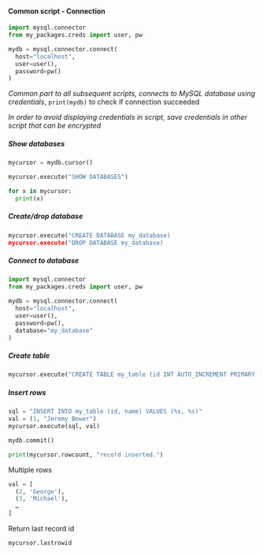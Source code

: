 #### Common script - Connection
```python
import mysql.connector
from my_packages.creds import user, pw

mydb = mysql.connector.connect(
  host="localhost",
  user=user(),
  password=pw()
)
```
*Common part to all subsequent scripts, connects to MySQL database using credentials*, `print(mydb)` to check if connection succeeded

*In order to avoid displaying credentials in script, save credentials in other script that can be encrypted*

##### Show databases
```python
mycursor = mydb.cursor()

mycursor.execute("SHOW DATABASES")

for x in mycursor:
  print(x)
```

##### Create/drop database
```python
mycursor.execute("CREATE DATABASE my_database)
mycursor.execute("DROP DATABASE my_database)
```

##### Connect to database
```python
import mysql.connector
from my_packages.creds import user, pw

mydb = mysql.connector.connect(
  host="localhost",
  user=user(),
  password=pw(),
  database="my_database"
)
```

##### Create table
```python
mycursor.execute("CREATE TABLE my_table (id INT AUTO_INCREMENT PRIMARY KEY, name VARCHAR(255))")
```

##### Insert rows
```python
sql = "INSERT INTO my_table (id, name) VALUES (%s, %s)"
val = (1, "Jeremy Bower")
mycursor.execute(sql, val)

mydb.commit()

print(mycursor.rowcount, "record inserted.")
```
Multiple rows
```python
val = [
  (2, 'George'),
  (3, 'Michael'),
  …
]
```
Return last record id
```python
mycursor.lastrowid
```
